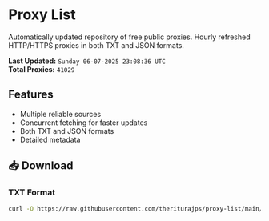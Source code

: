 # Proxy List

Automatically updated repository of free public proxies. Hourly refreshed HTTP/HTTPS proxies in both TXT and JSON formats.

**Last Updated:** `Sunday 06-07-2025 23:08:36 UTC`  
**Total Proxies:** `41029`

## Features
- Multiple reliable sources
- Concurrent fetching for faster updates
- Both TXT and JSON formats
- Detailed metadata

## 📥 Download

### TXT Format
```bash
curl -O https://raw.githubusercontent.com/theriturajps/proxy-list/main/proxies.txt